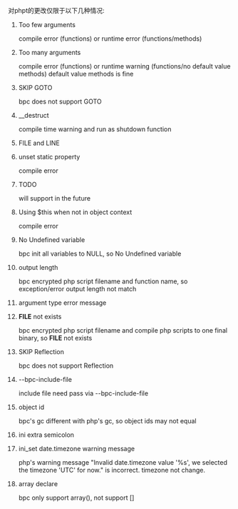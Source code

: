 对phpt的更改仅限于以下几种情况:

1. Too few arguments

    compile error (functions) or runtime error (functions/methods)

2. Too many arguments

    compile error (functions) or runtime warning (functions/no default value methods)
    default value methods is fine

3. SKIP GOTO

    bpc does not support GOTO

4. __destruct

    compile time warning and run as shutdown function

5. FILE and LINE

    

6. unset static property

    compile error

7. TODO

    will support in the future

8. Using $this when not in object context

    compile error

9. No Undefined variable

    bpc init all variables to NULL, so No Undefined variable
    
10. output length

    bpc encrypted php script filename and function name, so exception/error output length not match

11. argument type error message

12. __FILE__ not exists

    bpc encrypted php script filename and compile php scripts to one final binary, so __FILE__ not exists

13. SKIP Reflection

    bpc does not support Reflection

14. --bpc-include-file

    include file need pass via --bpc-include-file

15. object id

    bpc's gc different with php's gc, so object ids may not equal

16. ini extra semicolon

17. ini_set date.timezone warning message

    php's warning message "Invalid date.timezone value '%s', we selected the timezone 'UTC' for now." is incorrect.
    timezone not change.

18. array declare

    bpc only support array(), not support []
